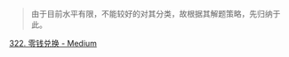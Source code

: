 > 由于目前水平有限，不能较好的对其分类，故根据其解题策略，先归纳于此。

[322. 零钱兑换 - Medium](https://leetcode-cn.com/problems/coin-change/)
